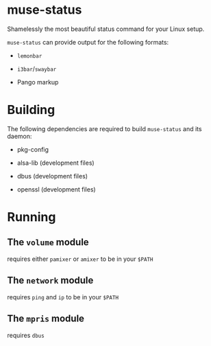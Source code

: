 # muse-status

Shamelessly the most beautiful status command for your Linux
setup.

`muse-status` can provide output for the following formats:

-	`lemonbar`

-	`i3bar`/`swaybar`

-	Pango markup

# Building

The following dependencies are required to build `muse-status` and
its daemon:

-	pkg-config

-	alsa-lib (development files)

-	dbus (development files)

-	openssl (development files)

# Running

## The `volume` module

requires either `pamixer` or `amixer` to be in your `$PATH`

## The `network` module

requires `ping` and `ip` to be in your `$PATH`

## The `mpris` module

requires `dbus`
